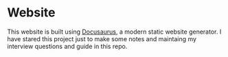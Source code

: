 # Website

This website is built using [Docusaurus](https://docusaurus.io/), a modern static website generator. 
I have stared this project just to make some notes and maintaing my interview questions and guide in this repo.

